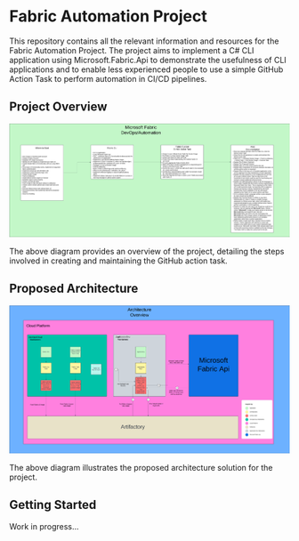 # Fabric Automation Project

This repository contains all the relevant information and resources for the Fabric Automation Project. The project aims to implement a C# CLI application using Microsoft.Fabric.Api to demonstrate the usefulness of CLI applications and to enable less experienced people to use a simple GitHub Action Task to perform automation in CI/CD pipelines.

## Project Overview

![Fabric Automation Overview](./images/Fabric-Automation-Overview.png)

The above diagram provides an overview of the project, detailing the steps involved in creating and maintaining the GitHub action task.

## Proposed Architecture

![Architecture Overview](./images/Fabric-Automation-Architecture-Overview.png)

The above diagram illustrates the proposed architecture solution for the project.

## Getting Started

Work in progress...